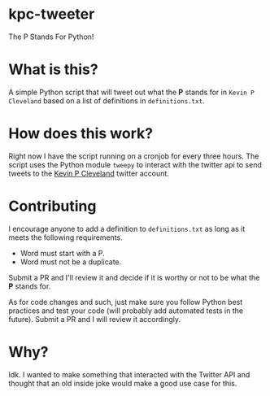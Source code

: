 # kpc-tweeter
The P Stands For Python!

# What is this?
A simple Python script that will tweet out what the **P** stands for in `Kevin P Cleveland` based on a list of definitions in `definitions.txt`.

# How does this work?
Right now I have the script running on a cronjob for every three hours. The script uses the Python module `tweepy` to interact with the twitter api to send tweets to the [Kevin P Cleveland](https://twitter.com/KevinPCleveland) twitter account.

# Contributing
I encourage anyone to add a definition to `definitions.txt` as long as it meets the following requirements.
* Word must start with a P.
* Word must not be a duplicate.

Submit a PR and I'll review it and decide if it is worthy or not to be what the **P** stands for.

As for code changes and such, just make sure you follow Python best practices and test your code (will probably add automated tests in the future). Submit a PR and I will review it accordingly.

# Why?
Idk. I wanted to make something that interacted with the Twitter API and thought that an old inside joke would make a good use case for this.
